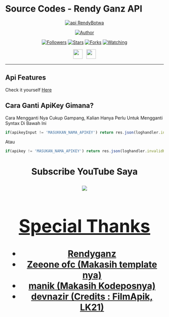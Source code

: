 # Source Codes - Rendy Ganz API
<p align="center">
<a href="#"><img title="api RendyBotwa" src="https://img.shields.io/badge/zeeoneofc Api-blue?colorA=%23ff0000&colorB=%23017e40&style=for-the-badge"></a>
</p>
<p align="center">
<a href="https://github.com/RendyBOTwa"><img title="Author" src="https://img.shields.io/badge/Author-Rendy-red.svg?style=for-the-badge&logo=github"></a>
</p>
<p align="center">
<a href="https://github.com/RendyBOTwa?tab=followers/followers"><img title="Followers" src="https://img.shields.io/github/followers/RendyBOTwa?color=red&style=flat-square"></a>
<a href="https://github.com/RendyBOTwa/api-RendyBotwa/stargazers/"><img title="Stars" src="https://img.shields.io/github/stars/RendyBOTwa/api-RendyBotwa?color=blue&style=flat-square"></a>
<a href="https://github.com/RendyBOTwa/api-RendyBotwa/network/members"><img title="Forks" src="https://img.shields.io/github/forks/RendyBOTwa/api-RendyBotwa?color=red&style=flat-square"></a>
<a href="https://github.com/RendyBOTwa/api-RendyBotwa/watchers"><img title="Watching" src="https://img.shields.io/github/watchers/RendyBOTwa/api-RendyBotwa?label=Watchers&color=blue&style=flat-square"></a>
</p>
<p align='center'>
   <a href="https://wa.me/message/6285367709870"><img height="30" src="https://c.top4top.io/p_1837yybbf0.jpeg"></a>&nbsp;&nbsp;
   <a href="https://instagram.com/rendyowner"><img height="30" src="https://raw.githubusercontent.com/TobyG74/TobyG74/main/instagram.jpg"></a>
</p>

-------
 
## Api Features
Check it yourself [Here](https://api-rendyganzz.herokuapp.com/api)


## Cara Ganti ApiKey Gimana?
Cara Mengganti Nya Cukup Gampang, Kalian Hanya Perlu Untuk Mengganti Syntax Di Bawah Ini
```js
if(apikeyInput != 'MASUKKAN_NAMA_APIKEY') return res.json(loghandler.invalidKey)
```
Atau

```js
if(apikey != 'MASUKAN_NAMA_APIKEY') return res.json(loghandler.invalidKey)
```
<h1 align="center"> Subscribe YouTube Saya
<p align="center">
  <a href="https://youtu.be/JITNUNC4GK8"><img src="https://img.shields.io/badge/-Youtube-red?style=flat-square&logo=youtube" /> <br>
  
</p>


# Special Thanks
- Rendyganz
- Zeeone ofc (Makasih template nya)
- manik (Makasih Kodeposnya)
- devnazir (Credits : FilmApik, LK21)
